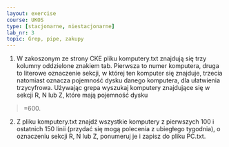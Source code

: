 ```yaml
---
layout: exercise
course: UKOS
type: [stacjonarne, niestacjonarne]
lab_nr: 3
topic: Grep, pipe, zakupy
---
```


1. W zakoszonym ze strony CKE pliku komputery.txt znajdują się trzy kolumny oddzielone znakiem tab.
Pierwsza to numer komputera, druga to literowe oznaczenie sekcji, w której ten komputer się
znajduje, trzecia natomiast oznacza pojemność dysku danego komputera, dla ułatwienia trzycyfrowa.
Używając grepa wyszukaj komputery znajdujące się w sekcji R, N lub Z, które mają pojemność dysku
>=600.

2. Z pliku komputery.txt znajdź wszystkie komputery z pierwszych 100 i ostatnich 150 linii (przydać się
mogą polecenia z ubiegłego tygodnia), o oznaczeniu sekcji R, N lub Z, ponumeruj je i zapisz do pliku
PC.txt.